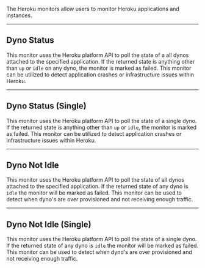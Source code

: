 The Heroku monitors allow users to monitor Heroku applications and instances.

---

## Dyno Status

This monitor uses the Heroku platform API to poll the state of a all dynos attached to the specified application. If the returned state is anything other than `up` or `idle` on any dyno, the monitor is marked as failed. This monitor can be utilized to detect application crashes or infrastructure issues within Heroku.

---

## Dyno Status (Single)

This monitor uses the Heroku platform API to poll the state of a single dyno. If the returned state is anything other than `up` or `idle`, the monitor is marked as failed. This monitor can be utilized to detect application crashes or infrastructure issues within Heroku.

---

## Dyno Not Idle

This monitor uses the Heroku platform API to poll the state of all dynos attached to the specified application. If the returned state of any dyno is `idle` the monitor will be marked as failed. This monitor can be used to detect when dyno's are over provisioned and not receiving enough traffic.

---

## Dyno Not Idle (Single)

This monitor uses the Heroku platform API to poll the state of a single dyno. If the returned state of any dyno is `idle` the monitor will be marked as failed. This monitor can be used to detect when dyno's are over provisioned and not receiving enough traffic.
